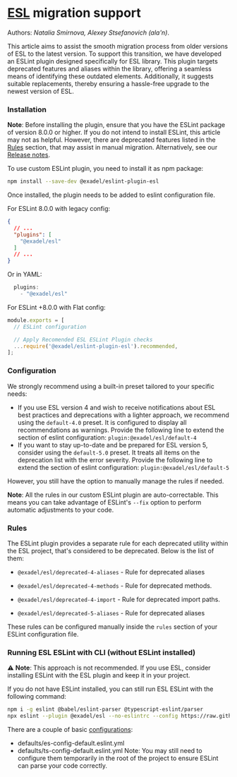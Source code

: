 # [ESL](../../) migration support

Authors: *Natalia Smirnova, Alexey Stsefanovich (ala'n)*.

<a name="intro"></a>

This article aims to assist the smooth migration process from older versions of ESL to the latest version. To support this transition, we have developed an ESLint plugin designed specifically for ESL library. This plugin targets deprecated features and aliases within the library, offering a seamless means of identifying these outdated elements. Additionally, it suggests suitable replacements, thereby ensuring a hassle-free upgrade to the newest version of ESL.

<a name="installation"></a>

### Installation
**Note**: Before installing the plugin, ensure that you have the ESLint package of version 8.0.0 or higher. If you do not intend to install ESLint, this article may not as helpful. However, there are deprecated features listed in the [Rules](#rules) section, that may assist in manual migration. Alternatively, see our [Release notes](https://github.com/exadel-inc/esl/releases).

To use custom ESLint plugin, you need to install it as npm package:

```bash
npm install --save-dev @exadel/eslint-plugin-esl
```

Once installed, the plugin needs to be added to eslint configuration file.

For ESLint 8.0.0 with legacy config:
```json
{
  // ...
  "plugins": [
    "@exadel/esl"
  ]
  // ...
}
```

Or in YAML:
```js
  plugins: 
    - "@exadel/esl"
```

For ESLint +8.0.0 with Flat config:

```js
module.exports = [
  // ESLint configuration

  // Apply Recomended ESL ESLint Plugin checks
  ...require('@exadel/eslint-plugin-esl').recommended,
];
```

<a name="configuration"></a>

### Configuration
We strongly recommend using a built-in preset tailored to your specific needs:
- If you use ESL version 4 and wish to receive notifications about ESL best practices and deprecations with a lighter approach, we recommend using the `default-4.0` preset. It is configured to display all recommendations as warnings.
Provide the following line to extend the section of eslint configuration: `plugin:@exadel/esl/default-4`
- If you want to stay up-to-date and be prepared for ESL version 5, consider using the `default-5.0` preset. It treats all items on the deprecation list with the error severity.
Provide the following line to extend the section of eslint configuration: `plugin:@exadel/esl/default-5`

However, you still have the option to manually manage the rules if needed.

**Note**: All the rules in our custom ESLint plugin are auto-correctable. This means you can take advantage of ESLint's `--fix` option to perform automatic adjustments to your code.

<a name="rules"></a>

### Rules

The ESLint plugin provides a separate rule for each deprecated utility within the ESL project, that's considered to be deprecated. Below is the list of them:

- `@exadel/esl/deprecated-4-aliases` - Rule for deprecated aliases

- `@exadel/esl/deprecated-4-methods` - Rule for deprecated methods.

- `@exadel/esl/deprecated-4-import` - Rule for deprecated import paths.

- `@exadel/esl/deprecated-5-aliases` - Rule for deprecated aliases

These rules can be configured manually inside the `rules` section of your ESLint configuration file.

### Running ESL ESLint with CLI (without ESLint installed)

⚠️ **Note**: This approach is not recommended. If you use ESL, consider installing ESLint with the ESL plugin and keep it in your project.

If you do not have ESLint installed, you can still run ESL ESLint with the following command:
```bash
npm i -g eslint @babel/eslint-parser @typescript-eslint/parser
npx eslint --plugin @exadel/esl --no-eslintrc --config https://raw.githubusercontent.com/exadel-inc/esl/main/eslint/eslint/defaults/ts-config-default.eslint.yml --ext .js,.ts,.jsx,.tsx .
```

There are a couple of basic [configurations](https://github.com/exadel-inc/esl/tree/main/eslint/defaults):
  - defaults/es-config-default.eslint.yml
  - defaults/ts-config-default.eslint.yml
Note: You may still need to configure them temporarily in the root of the project to ensure ESLint can parse your code correctly.
